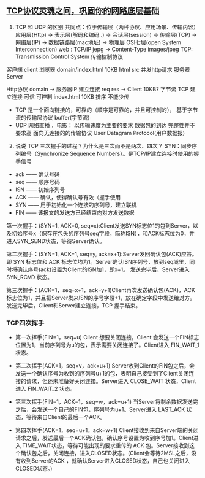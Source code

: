 ## [TCP协议灵魂之问，巩固你的网路底层基础](https://juejin.im/post/5e527c58e51d4526c654bf41)

1. TCP 和 UDP 的区别
  共同点：位于传输层（两种协议、应用场景、传输内容）
  应用层(Http) -> 表示层(解码和编码..) -> 会话层(session)  -> 传输层(TCP) -> 网络层(IP) -> 数据链路层(mac地址) -> 物理层  OSI七层(open System Interconnection)
  web : TCP/IP   jepg -> Content-Type images/jpeg
  TCP: Transmission Control System 传输控制协议

  客户端 client  浏览器 domain/index.html  10KB  html src 并发http请求
  服务器 Server 

  Http协议 domain -> 服务器IP 建立连接 req
  res  -> Client
  10KB? 字节流 
  TCP 建立连接 可信 可控制
  index.html 10KB 排序 不能少传

  - TCP 是一个面向链接的，可靠的（顺序是可靠的，并且可控制的）， 基于字节流的传输层协议
    buffer(字节流) 
  - UDP 网络直播 ，电影： 以传输速度为主要的要求 数据包的到达 完整性并不要求高
    面向无连接的的传输协议 User Datagram Protocol(用户数据报)

2. 说说 TCP 三次握手的过程？为什么是三次而不是两次、四次？
  SYN：同步序列编号（Synchronize Sequence Numbers）。是TCP/IP建立连接时使用的握手信号
  - ack —— 确认号码
  - seq —— 顺序号码
  - ISN —— 初始序列号
  - ACK —— 确认，使得确认号有效（握手使用
  - SYN —— 用于初始化一个连接的序列号，建立联机
  - FIN —— 该报文的发送方已经结束向对方发送数据

  第一次握手：(SYN=1, ACK=0, seq=x):Client发送SYN标志位1的包到Server，以及初始序号x（保存在包头的序列号seq字段，简称ISN），和ACK标志位为0，并进入SYN_SEND状态，等待Server确认。

  第二次握手：(SYN=1, ACK=1, seq=y, ack=x+1):Server发回确认包(ACK)应答。即 SYN 标志位和 ACK 标志位均为1。Server确认ISN序列号，放到seq域里，同时将确认序号(ack)设置为Client的ISN加1，即x+1。 发送完毕后，Server进入 SYN_RCVD 状态。

  第三次握手：(ACK=1，seq=x+1，ack=y+1)Client再次发送确认包(ACK)，ACK标志位为1，并且把Server发来ISN的序号字段+1，放在确定字段中发送给对方。发送完毕后，Client和Server建立连接，TCP 握手结束。

  ### TCP四次挥手

  - 第一次挥手(FIN=1，seq=u)
  Client 想要关闭连接，Client 会发送一个FIN标志位置为1，当前序列号为u的包，表示需要关闭连接了。Client进入 FIN_WAIT_1 状态。

  - 第二次挥手(ACK=1，seq=v，ack=u+1)
  Server收到Client的FIN包之后，会发送一个确认序号为收到的序列号u+1的包，表明自己接受到了Client关闭连接的请求，但还未准备好关闭连接。Server进入 CLOSE_WAIT 状态，Client进入 FIN_WAIT_2 状态。
  
  - 第三次挥手(FIN=1，ACK=1，seq=w，ack=u+1)
  当Server将剩余数据发送完之后，会发送一个自己的FIN包，序列号为u+1。Server进入 LAST_ACK 状态，等待来自Client的最后一个ACK。

  - 第四次挥手(ACK=1，seq=u+1，ack=w+1)
  Client接收到来自Server端的关闭请求之后，发送最后一个ACK确认包，确认序号设置为收到序号加1。Client进入 TIME_WAIT状态，等待可能出现的要求重传的 ACK 包。Server接收到这个确认包之后，关闭连接，进入CLOSED状态。(Client会等待2MSL之后，没有收到Server的ACK ，就确认Server进入CLOSED状态，自己也关闭进入CLOSED状态。)